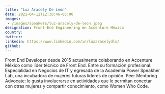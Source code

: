 ```yaml
---
title: "Luz Aracely De León"
date: 2021-04-12T12:30:46-05:00
images: 
 - /images/speakers/luz-aracely-de-leon.jpeg
designation: Front End Engineering en Accenture México
country: 
twitter: 
linkedin: https://www.linkedin.com/in/luzaracelydls/
github: 
---
```


Front End Developer desde 2015 actualmente colaborando en Accenture México como líder técnico de Front End. Entre su formación profesional: Especialidad en Negocios de IT y egresada de la Academia Power Speakher Lab, una incubadora de mujeres futuras líderes de opinión. Peer Mentoring Advocate: le gusta involucrarse en actividades que le permitan conectar con otras mujeres y compartir conocimiento, como Women Who Code.

